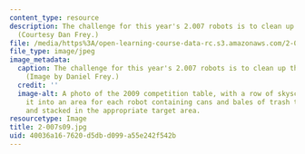 ```yaml
---
content_type: resource
description: The challenge for this year's 2.007 robots is to clean up the environment.
  (Courtesy Dan Frey.)
file: /media/https%3A/open-learning-course-data-rc.s3.amazonaws.com/2-007-design-and-manufacturing-i-spring-2009/40036a167620d5dbd099a55e242f542b_2-007s09.jpg
file_type: image/jpeg
image_metadata:
  caption: The challenge for this year's 2.007 robots is to clean up the environment.
    (Image by Daniel Frey.)
  credit: ''
  image-alt: A photo of the 2009 competition table, with a row of skyscrapers dividing
    it into an area for each robot containing cans and bales of trash to be crushed
    and stacked in the appropriate target area.
resourcetype: Image
title: 2-007s09.jpg
uid: 40036a16-7620-d5db-d099-a55e242f542b
---
```

